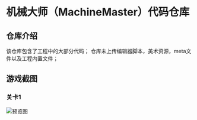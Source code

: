 # 机械大师（MachineMaster）代码仓库
## 仓库介绍
该仓库包含了工程中的大部分代码；
仓库未上传编辑器脚本，美术资源，meta文件以及工程内置文件；
## 游戏截图
### 关卡1
![预览图](https://github.com/LYN-lynn/MachineMaster/blob/main/%E7%94%B5%E6%A2%AF%E5%85%B3%E5%8D%A1%E6%88%AA%E5%9B%BE.png)
